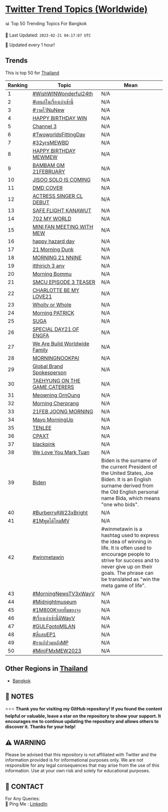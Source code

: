[Twitter Trend Topics (Worldwide)](https://github.com/ErcinDedeoglu/Twitter-Trend-Topics)
==========


📊 Top 50 Trending Topics For Bangkok

📆 Last Updated: `2023-02-21 04:17:07 UTC`

🔧 Updated every 1 hour!


## Trends

This is top 50 for [Thailand](</Thailand>)

| Ranking | Topic | Mean |
| ------- | ------------ | ------------ |
| 1 | [#WishWINWonderful24th](http://twitter.com/search?q=%23WishWINWonderful24th) | N/A |
| 2 | [#เตนล์ในเรื่องเล่าเช้านี้](http://twitter.com/search?q=%23%e0%b9%80%e0%b8%95%e0%b8%99%e0%b8%a5%e0%b9%8c%e0%b9%83%e0%b8%99%e0%b9%80%e0%b8%a3%e0%b8%b7%e0%b9%88%e0%b8%ad%e0%b8%87%e0%b9%80%e0%b8%a5%e0%b9%88%e0%b8%b2%e0%b9%80%e0%b8%8a%e0%b9%89%e0%b8%b2%e0%b8%99%e0%b8%b5%e0%b9%89) | N/A |
| 3 | [#วาดไว้NuNew](http://twitter.com/search?q=%23%e0%b8%a7%e0%b8%b2%e0%b8%94%e0%b9%84%e0%b8%a7%e0%b9%89NuNew) | N/A |
| 4 | [HAPPY BIRTHDAY WIN](http://twitter.com/search?q=HAPPY+BIRTHDAY+WIN) | N/A |
| 5 | [Channel 3](http://twitter.com/search?q=Channel+3) | N/A |
| 6 | [#TwoworldsFittingDay](http://twitter.com/search?q=%23TwoworldsFittingDay) | N/A |
| 7 | [#32yrsMEWBD](http://twitter.com/search?q=%2332yrsMEWBD) | N/A |
| 8 | [HAPPY BIRTHDAY MEWMEW](http://twitter.com/search?q=HAPPY+BIRTHDAY+MEWMEW) | N/A |
| 9 | [BAMBAM GM 21FEBRUARY](http://twitter.com/search?q=BAMBAM+GM+21FEBRUARY) | N/A |
| 10 | [JISOO SOLO IS COMING](http://twitter.com/search?q=JISOO+SOLO+IS+COMING) | N/A |
| 11 | [DMD COVER](http://twitter.com/search?q=DMD+COVER) | N/A |
| 12 | [ACTRESS SINGER CL DEBUT](http://twitter.com/search?q=ACTRESS+SINGER+CL+DEBUT) | N/A |
| 13 | [SAFE FLIGHT KANAWUT](http://twitter.com/search?q=SAFE+FLIGHT+KANAWUT) | N/A |
| 14 | [702 MY WORLD](http://twitter.com/search?q=702+MY+WORLD) | N/A |
| 15 | [MINI FAN MEETING WITH MEW](http://twitter.com/search?q=MINI+FAN+MEETING+WITH+MEW) | N/A |
| 16 | [happy hazard day](http://twitter.com/search?q=happy+hazard+day) | N/A |
| 17 | [21 Morning Dunk](http://twitter.com/search?q=21+Morning+Dunk) | N/A |
| 18 | [MORNING 21 NNINE](http://twitter.com/search?q=MORNING+21+NNINE) | N/A |
| 19 | [itthirich 3 anv](http://twitter.com/search?q=itthirich+3+anv) | N/A |
| 20 | [Morning Bommu](http://twitter.com/search?q=Morning+Bommu) | N/A |
| 21 | [SMCU EPISODE 3 TEASER](http://twitter.com/search?q=SMCU+EPISODE+3+TEASER) | N/A |
| 22 | [CHARLOTTE BE MY LOVE21](http://twitter.com/search?q=CHARLOTTE+BE+MY+LOVE21) | N/A |
| 23 | [Wholly or Whole](http://twitter.com/search?q=Wholly+or+Whole) | N/A |
| 24 | [Morning PATRICK](http://twitter.com/search?q=Morning+PATRICK) | N/A |
| 25 | [SUGA](http://twitter.com/search?q=SUGA) | N/A |
| 26 | [SPECIAL DAY21 OF ENGFA](http://twitter.com/search?q=SPECIAL+DAY21+OF+ENGFA) | N/A |
| 27 | [We Are Build Worldwide Family](http://twitter.com/search?q=We+Are+Build+Worldwide+Family) | N/A |
| 28 | [MORNING​ NOOKPAI](http://twitter.com/search?q=MORNING%e2%80%8b+NOOKPAI) | N/A |
| 29 | [Global Brand Spokesperson](http://twitter.com/search?q=Global+Brand+Spokesperson) | N/A |
| 30 | [TAEHYUNG ON THE GAME CATERERS](http://twitter.com/search?q=TAEHYUNG+ON+THE+GAME+CATERERS) | N/A |
| 31 | [Meowning OrnOung](http://twitter.com/search?q=Meowning+OrnOung) | N/A |
| 32 | [Morning Cherprang](http://twitter.com/search?q=Morning+Cherprang) | N/A |
| 33 | [21FEB JOONG MORNING](http://twitter.com/search?q=21FEB+JOONG+MORNING) | N/A |
| 34 | [Mayo MorningUp](http://twitter.com/search?q=Mayo+MorningUp) | N/A |
| 35 | [TENLEE](http://twitter.com/search?q=TENLEE) | N/A |
| 36 | [CPAXT](http://twitter.com/search?q=CPAXT) | N/A |
| 37 | [blackpink](http://twitter.com/search?q=blackpink) | N/A |
| 38 | [We Love You Mark Tuan](http://twitter.com/search?q=We+Love+You+Mark+Tuan) | N/A |
| 39 | [Biden](http://twitter.com/search?q=Biden) | Biden is the surname of the current President of the United States, Joe Biden. It is an English surname derived from the Old English personal name Bida, which means "one who bids". |
| 40 | [#BurberryAW23xBright](http://twitter.com/search?q=%23BurberryAW23xBright) | N/A |
| 41 | [#1Mพูดได้ไหมMV](http://twitter.com/search?q=%231M%e0%b8%9e%e0%b8%b9%e0%b8%94%e0%b9%84%e0%b8%94%e0%b9%89%e0%b9%84%e0%b8%ab%e0%b8%a1MV) | N/A |
| 42 | [#winmetawin](http://twitter.com/search?q=%23winmetawin) | #winmetawin is a hashtag used to express the idea of winning in life. It is often used to encourage people to strive for success and to never give up on their goals. The phrase can be translated as "win the meta game of life". |
| 43 | [#MorningNewsTV3xWayV](http://twitter.com/search?q=%23MorningNewsTV3xWayV) | N/A |
| 44 | [#Midnightmuseum](http://twitter.com/search?q=%23Midnightmuseum) | N/A |
| 45 | [#1M800Kรอยยิ้มของจุง](http://twitter.com/search?q=%231M800K%e0%b8%a3%e0%b8%ad%e0%b8%a2%e0%b8%a2%e0%b8%b4%e0%b9%89%e0%b8%a1%e0%b8%82%e0%b8%ad%e0%b8%87%e0%b8%88%e0%b8%b8%e0%b8%87) | N/A |
| 46 | [#เรื่องเล่าเช้านี้มีWayV](http://twitter.com/search?q=%23%e0%b9%80%e0%b8%a3%e0%b8%b7%e0%b9%88%e0%b8%ad%e0%b8%87%e0%b9%80%e0%b8%a5%e0%b9%88%e0%b8%b2%e0%b9%80%e0%b8%8a%e0%b9%89%e0%b8%b2%e0%b8%99%e0%b8%b5%e0%b9%89%e0%b8%a1%e0%b8%b5WayV) | N/A |
| 47 | [#GULFgotoMILAN](http://twitter.com/search?q=%23GULFgotoMILAN) | N/A |
| 48 | [#สี่แสบEP1](http://twitter.com/search?q=%23%e0%b8%aa%e0%b8%b5%e0%b9%88%e0%b9%81%e0%b8%aa%e0%b8%9aEP1) | N/A |
| 49 | [#ยาแก้ปวดหลังMP](http://twitter.com/search?q=%23%e0%b8%a2%e0%b8%b2%e0%b9%81%e0%b8%81%e0%b9%89%e0%b8%9b%e0%b8%a7%e0%b8%94%e0%b8%ab%e0%b8%a5%e0%b8%b1%e0%b8%87MP) | N/A |
| 50 | [#MiniFMxMEW2023](http://twitter.com/search?q=%23MiniFMxMEW2023) | N/A |



## Other Regions in [Thailand](</Thailand>)

* [Bangkok](</Thailand/Bangkok.md>)



## 📝 NOTES

⭐⭐⭐ **Thank you for visiting my GitHub repository! If you found the content helpful or valuable, leave a star on the repository to show your support. It encourages me to continue updating the repository and allows others to discover it. Thanks for your help!**


## ⚠️ WARNING

Please be advised that this repository is not affiliated with Twitter and the information provided is for informational purposes only. We are not responsible for any legal consequences that may arise from the use of this information. Use at your own risk and solely for educational purposes.


## 📨 CONTACT

 For Any Queries:  
            🏓 Ping Me : [LinkedIn](https://www.linkedin.com/in/ercindedeoglu/)
